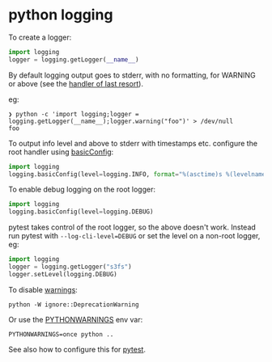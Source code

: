 # python logging

To create a logger:

```python
import logging
logger = logging.getLogger(__name__)
```

By default logging output goes to stderr, with no formatting, for WARNING or above (see the [handler of last resort](https://docs.python.org/3/library/logging.html#logging.lastResort)).

eg:

```shell
❯ python -c 'import logging;logger = logging.getLogger(__name__);logger.warning("foo")' > /dev/null
foo
```

To output info level and above to stderr with timestamps etc. configure the root handler using [basicConfig](https://docs.python.org/3/library/logging.html#logging.basicConfig):

```python
import logging
logging.basicConfig(level=logging.INFO, format="%(asctime)s %(levelname)s %(name)s %(threadName)s %(message)s")
```

To enable debug logging on the root logger:

```python
import logging
logging.basicConfig(level=logging.DEBUG)
```

pytest takes control of the root logger, so the above doesn't work. Instead run pytest with `--log-cli-level=DEBUG` or set the level on a non-root logger, eg:

```python
import logging
logger = logging.getLogger("s3fs")
logger.setLevel(logging.DEBUG)
```

To disable [warnings](https://docs.python.org/3/library/warnings.html):

```
python -W ignore::DeprecationWarning
```

Or use the [PYTHONWARNINGS](https://docs.python.org/3/using/cmdline.html#envvar-PYTHONWARNINGS) env var:

```
PYTHONWARNINGS=once python ..
```

See also how to configure this for [pytest](https://docs.pytest.org/en/latest/how-to/capture-warnings.html#disabling-warnings-summary).
